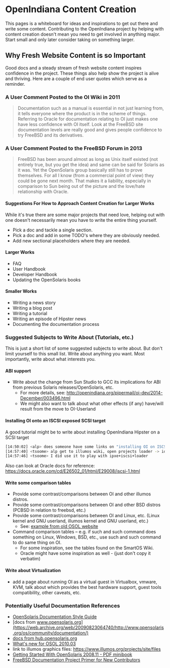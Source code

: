 # OpenIndiana Content Creation

This pages is a whiteboard for ideas and inspirations to get out there and write some content.
Contributing to the OpenIndiana project by helping with content creation doesn't mean you need to get involved in anything major.
Start small and only later consider taking on something larger.

## Why Fresh Website Content is so Important

Good docs and a steady stream of fresh website content inspires confidence in the project.
These things also help show the project is alive and thriving.
Here are a couple of end user quotes which serve as a reminder.


### A User Comment Posted to the OI Wiki in 2011

>Documentation such as a manual is essential in not just learning from, it tells everyone where the product is in the scheme of things.
>Referring to Oracle for documentation relating to OI just makes one have less confidence with OI itself.
>Look at the FreeBSD site documentation levels are really good and gives people confidence to try FreeBSD and its derivatives.

### A User Comment Posted to the FreeBSD Forum in 2013

>FreeBSD has been around almost as long as Unix itself existed (not entirely true, but you get the idea) and same can be said for Solaris as it was.
>Yet the OpenSolaris group basically still has to prove themselves.
>For all I know (from a commercial point of view) they could be gone next month.
>That makes it a liability, especially in comparison to Sun being out of the picture and the love/hate relationship with Oracle.


#### Suggestions For How to Approach Content Creation for Larger Works

While it's true there are some major projects that need love, helping out with one doesn't necessarily mean you have to write the entire thing yourself.
* Pick a doc and tackle a single section.
* Pick a doc and add in some TODO's where they are obviously needed.
* Add new sectional placeholders where they are needed.

#### Larger Works

* FAQ
* User Handbook
* Developer Handbook
* Updating the OpenSolaris books

#### Smaller Works

* Writing a news story
* Writing a blog post
* Writing a tutorial
* Writing an episode of Hipster news
* Documenting the documentation process


### Suggested Subjects to Write About (Tutorials, etc.)

This is just a short list of some suggested subjects to write about.
But don't limit yourself to this small list.
Write about anything you want.
Most importantly, write about what interests you.


#### ABI support

* Write about the change from Sun Studio to GCC its implications for ABI from previous Solaris releases/OpenSolaris, etc.
    * For more details, see: <http://openindiana.org/pipermail/oi-dev/2014-December/003496.html>
    * We might also want to talk about what other effects (if any) have/will result from the move to OI-Userland


#### Installing OI onto an ISCSI exposed SCSI target

A good tutorial might be to write about installing OpenIndiana Hipster on a SCSI target

```bash
[14:50:02] <alp> does someone have some links on "installing OI on ISCSI" ?
[14:57:40] <tsoome> alp get to illumos wiki, open projects loader -> ideas, from there you get link for jeffpc iscsi experiment
[14:57:46] <tsoome> I did use it to play with ipxe+iscsi+loader
```

Also can look at Oracle docs for reference: <https://docs.oracle.com/cd/E26502_01/html/E29008/iscsi-1.html>


#### Write some comparison tables

* Provide some contrast/comparisons between OI and other illumos distros.
* Provide some contrast/comparisons between OI and other BSD distros (PCBSD in relation to freebsd, etc.)
* Provide some contrast/comparisons between OI and Linux, etc. (Linux kernel and GNU userland, illumos kernel and GNU userland, etc.)
	* See: [example from old OSOL website](https://web.archive.org/web/20090904201802/http://wikis.sun.com/display/SolarisDeveloper/Migrating+from+Linux+to+Solaris+or+OpenSolaris)
* Command comparison tables – e.g. if such and such command does something on Linux, Windows, BSD, etc., use such and such command to do same thing on OI.
	* For some inspiration, see the tables found on the SmartOS Wiki.
	* Oracle might have some inspiration as well - (just don't copy it verbatim)

#### Write about Virtualization

* add a page about running OI as a virtual guest in Virtualbox, vmware, KVM, talk about which provides the best hardware support, guest tools compatibility, other caveats, etc.

### Potentially Useful Documentation References

* [OpenSolaris Documentation Style Guide](https://web.archive.org/web/20081207155129/http://opensolaris.org/os/community/documentation/files/OSOLDOCSG.pdf)
* [docs from www.opensolaris.org](https://web.archive.org/web/20090823064740/http://www.opensolaris.org/os/community/documentation/)
* [docs from hub.opensolaris.org](https://web.archive.org/web/20100909110451/http://hub.opensolaris.org/bin/view/Main/documentation)
* [What's new for OSOL 2010.03](https://web.archive.org/web/20110702071619/http://cr.opensolaris.org/~gman/opensolaris-whats-new-2010-03)
* link to illumos graphics files: <https://www.illumos.org/projects/site/files>
* [Getting Started With OpenSolaris 2008.11 - PDF minibook](https://web.archive.org/web/20110904232819/http://dlc.sun.com/osol/docs/downloads/minibook/en/820-7102-10-Eng-doc.pdf)
* [FreeBSD Documentation Project Primer for New Contributors](https://www.freebsd.org/doc/en_US.ISO8859-1/books/fdp-primer/)

